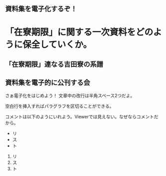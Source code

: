 <h2 class='slogan'>資料集を電子化するぞ！</h2>
<!-- スローガンはh2でマークアップ、クラス名"slogan" -->

# 「在寮期限」に関する一次資料をどのように保全していくか。
<!-- タイトルはH1でマークアップ-->

<h2 class='subtitle'>「在寮期限」連なる吉田寮の系譜</h2>
<!-- 副題はh2でマークアップ、クラス名は"subtitle"-->
<h2 class='author'>資料集を電子的に公刊する会</h2>
<!-- 文責はh2でマークアップ、クラス名は"author"-->

さぁ電子化をはじめよう！
文章中の改行は半角スペース2つだよ。

空白行を挿入すればパラグラフを区切ることができる。

コメントは以下のようにいれよう。Viewerでは見えない。なぜならコメントだから。
<!-- これはコメントです。-->

* リ
* ス
* ト


1. リ
2. ス
3. ト